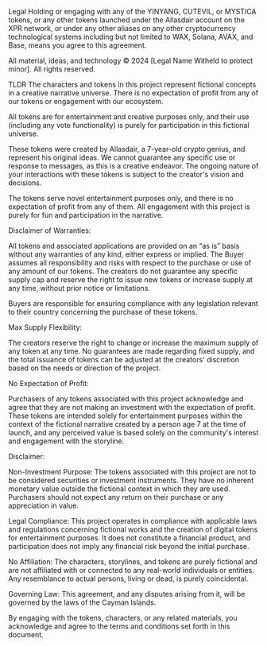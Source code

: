 Legal
Holding or engaging with any of the YINYANG, CUTEVIL, or MYSTICA tokens, or any other tokens launched under the Allasdair account on the XPR network, or under any other aliases on any other cryptocurrency technological systems including but not limited to WAX, Solana, AVAX, and Base, means you agree to this agreement.

All material, ideas, and technology © 2024 [Legal Name Witheld to protect minor]. All rights reserved.

TLDR
The characters and tokens in this project represent fictional concepts in a creative narrative universe. There is no expectation of profit from any of our tokens or engagement with our ecosystem.

All tokens are for entertainment and creative purposes only, and their use (including any vote functionality) is purely for participation in this fictional universe.

These tokens were created by Allasdair, a 7-year-old crypto genius, and represent his original ideas. We cannot guarantee any specific use or response to messages, as this is a creative endeavor. The ongoing nature of your interactions with these tokens is subject to the creator's vision and decisions.

The tokens serve novel entertainment purposes only, and there is no expectation of profit from any of them. All engagement with this project is purely for fun and participation in the narrative.

Disclaimer of Warranties:

All tokens and associated applications are provided on an “as is” basis without any warranties of any kind, either express or implied. The Buyer assumes all responsibility and risks with respect to the purchase or use of any amount of our tokens. The creators do not guarantee any specific supply cap and reserve the right to issue new tokens or increase supply at any time, without prior notice or limitations.

Buyers are responsible for ensuring compliance with any legislation relevant to their country concerning the purchase of these tokens.

Max Supply Flexibility:

The creators reserve the right to change or increase the maximum supply of any token at any time. No guarantees are made regarding fixed supply, and the total issuance of tokens can be adjusted at the creators' discretion based on the needs or direction of the project.

No Expectation of Profit:

Purchasers of any tokens associated with this project acknowledge and agree that they are not making an investment with the expectation of profit. These tokens are intended solely for entertainment purposes within the context of the fictional narrative created by a person age 7 at the time of launch, and any perceived value is based solely on the community's interest and engagement with the storyline.

Disclaimer:

Non-Investment Purpose: The tokens associated with this project are not to be considered securities or investment instruments. They have no inherent monetary value outside the fictional context in which they are used. Purchasers should not expect any return on their purchase or any appreciation in value.

Legal Compliance: This project operates in compliance with applicable laws and regulations concerning fictional works and the creation of digital tokens for entertainment purposes. It does not constitute a financial product, and participation does not imply any financial risk beyond the initial purchase.

No Affiliation: The characters, storylines, and tokens are purely fictional and are not affiliated with or connected to any real-world individuals or entities. Any resemblance to actual persons, living or dead, is purely coincidental.

Governing Law: This agreement, and any disputes arising from it, will be governed by the laws of the Cayman Islands.

By engaging with the tokens, characters, or any related materials, you acknowledge and agree to the terms and conditions set forth in this document.
